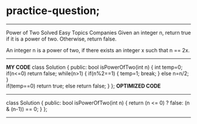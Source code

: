 # practice-question;
***********************************************************************************************************************************************
 Power of Two
Solved
Easy
Topics
Companies
Given an integer n, return true if it is a power of two. Otherwise, return false.

An integer n is a power of two, if there exists an integer x such that n == 2x.
***********************************************************************************************************************************************

**MY CODE**
class Solution {
public:
    bool isPowerOfTwo(int n) {
      int temp=0;
      if(n<=0)
      return false;
      while(n>1)
      {
          if(n%2==1)
          {
              temp=1;
              break;
          }
          else n=n/2;
      }  
      if(temp==0)
      return true;
      else return false;
    }
};
**OPTIMIZED CODE**
***********************************************************************************************************************************************
class Solution {
public:
    bool isPowerOfTwo(int n) {
        return (n <= 0) ? false: (n & (n-1)) == 0;
    }
};
***********************************************************************************************************************************************
